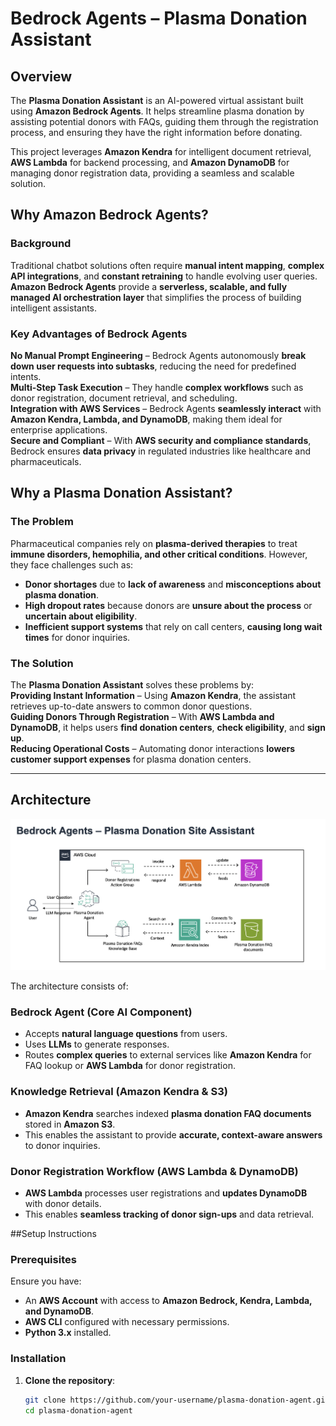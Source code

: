 # Bedrock Agents – Plasma Donation Assistant  

## Overview  
The **Plasma Donation Assistant** is an AI-powered virtual assistant built using **Amazon Bedrock Agents**. It helps streamline plasma donation by assisting potential donors with FAQs, guiding them through the registration process, and ensuring they have the right information before donating.  

This project leverages **Amazon Kendra** for intelligent document retrieval, **AWS Lambda** for backend processing, and **Amazon DynamoDB** for managing donor registration data, providing a seamless and scalable solution.  

## Why Amazon Bedrock Agents?  

### **Background**  
Traditional chatbot solutions often require **manual intent mapping**, **complex API integrations**, and **constant retraining** to handle evolving user queries. **Amazon Bedrock Agents** provide a **serverless, scalable, and fully managed AI orchestration layer** that simplifies the process of building intelligent assistants.  

### **Key Advantages of Bedrock Agents**  
**No Manual Prompt Engineering** – Bedrock Agents autonomously **break down user requests into subtasks**, reducing the need for predefined intents.  
**Multi-Step Task Execution** – They handle **complex workflows** such as donor registration, document retrieval, and scheduling.  
**Integration with AWS Services** – Bedrock Agents **seamlessly interact** with **Amazon Kendra, Lambda, and DynamoDB**, making them ideal for enterprise applications.  
**Secure and Compliant** – With **AWS security and compliance standards**, Bedrock ensures **data privacy** in regulated industries like healthcare and pharmaceuticals.  

## Why a Plasma Donation Assistant?  

### **The Problem**  
Pharmaceutical companies rely on **plasma-derived therapies** to treat **immune disorders, hemophilia, and other critical conditions**. However, they face challenges such as:  
- **Donor shortages** due to **lack of awareness** and **misconceptions about plasma donation**.  
- **High dropout rates** because donors are **unsure about the process** or **uncertain about eligibility**.  
- **Inefficient support systems** that rely on call centers, **causing long wait times** for donor inquiries.  

### **The Solution**  
The **Plasma Donation Assistant** solves these problems by:  
**Providing Instant Information** – Using **Amazon Kendra**, the assistant retrieves up-to-date answers to common donor questions.  
**Guiding Donors Through Registration** – With **AWS Lambda and DynamoDB**, it helps users **find donation centers**, **check eligibility**, and **sign up**.  
**Reducing Operational Costs** – Automating donor interactions **lowers customer support expenses** for plasma donation centers.  

---

## Architecture  

![Bedrock Agents – Plasma Donation Site Assistant](./arch.png)  

The architecture consists of:  

### **Bedrock Agent (Core AI Component)**  
- Accepts **natural language questions** from users.  
- Uses **LLMs** to generate responses.  
- Routes **complex queries** to external services like **Amazon Kendra** for FAQ lookup or **AWS Lambda** for donor registration.  

### **Knowledge Retrieval (Amazon Kendra & S3)**  
- **Amazon Kendra** searches indexed **plasma donation FAQ documents** stored in **Amazon S3**.  
- This enables the assistant to provide **accurate, context-aware answers** to donor inquiries.  

### **Donor Registration Workflow (AWS Lambda & DynamoDB)**  
- **AWS Lambda** processes user registrations and **updates DynamoDB** with donor details.  
- This enables **seamless tracking of donor sign-ups** and data retrieval.  


##Setup Instructions  

### **Prerequisites**  
Ensure you have:  
- An **AWS Account** with access to **Amazon Bedrock, Kendra, Lambda, and DynamoDB**.  
- **AWS CLI** configured with necessary permissions.  
- **Python 3.x** installed.  

### **Installation**  
1. **Clone the repository**:  
   ```sh
   git clone https://github.com/your-username/plasma-donation-agent.git
   cd plasma-donation-agent

